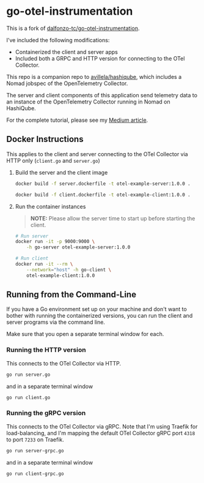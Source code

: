 # go-otel-instrumentation

This is a fork of [dalfonzo-tc/go-otel-instrumentation](https://github.com/dalfonzo-tc/go-otel-instrumentation).

I've included the following modifications:
* Containerized the client and server apps
* Included both a GRPC and HTTP version for connecting to the OTel Collector.

This repo is a companion repo to [avillela/hashiqube](https://github.com/avillela/hashiqube), which includes a Nomad jobspec of the OpenTelemetry Collector.

The server and client components of this application send telemetry data to an instance of the OpenTelemetry Collector running in Nomad on HashiQube.

For the complete tutorial, please see my [Medium article](https://adri-v.medium.com/4eaf009b8382?source=friends_link&sk=a1a0612a156d20e86549bd925d419bc3).

## Docker Instructions

This applies to the client and server connecting to the OTel Collector via HTTP only (`client.go` and `server.go`)

1. Build the server and the client image

    ```bash
    docker build -f server.dockerfile -t otel-example-server:1.0.0 .

    docker build -f client.dockerfile -t otel-example-client:1.0.0 .
    ```

2. Run the container instances

    >**NOTE:** Please allow the server time to start up before starting the client.

    ```bash
    # Run server
    docker run -it -p 9000:9000 \
        -h go-server otel-example-server:1.0.0

    # Run client
    docker run -it --rm \
        --network="host" -h go-client \
        otel-example-client:1.0.0
    ```

## Running from the Command-Line

If you have a Go environment set up on your machine and don't want to bother with running the containerized versions, you can run the client and server programs via the command line.

Make sure that you open a separate terminal window for each.

### Running the HTTP version

This connects to the OTel Collector via HTTP.

```bash
go run server.go
```

and in a separate terminal window

```bash
go run client.go
```

### Running the gRPC version

This connects to the OTel Collector via gRPC. Note that I'm using Traefik for load-balancing, and I'm mapping the default OTel Collector gRPC port `4318` to port `7233` on Traefik.

```bash
go run server-grpc.go
```

and in a separate terminal window

```bash
go run client-grpc.go
```
